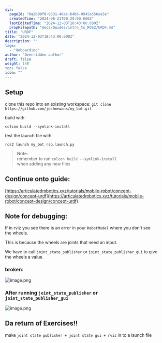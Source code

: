 ```yaml
---
sys:
  pageId: "0a2b09f8-9331-46ac-b4b6-0945a556aa5e"
  createdTime: "2024-08-21T00:29:00.000Z"
  lastEditedTime: "2024-12-03T18:43:00.000Z"
  propFilepath: "docs/Guides/intro_to_ROS2/URDF.md"
title: "URDF"
date: "2024-12-03T18:43:00.000Z"
description: ""
tags:
  - "Onboarding"
author: "Overridden author"
draft: false
weight: 148
toc: false
icon: ""
---
```


## Setup

clone this repo into an existing workspace:
`git clone https://github.com/joshnewans/my_bot.git`

build with:

`colcon build --symlink-install`

test the launch file with:

`ros2 launch my_bot rsp.launch.py`

> Note:  
> remember to run `colcon build --symlink-install`  
> when adding any new files

## Continue onto guide:

[https://articulatedrobotics.xyz/tutorials/mobile-robot/concept-design/concept-urdf](https://articulatedrobotics.xyz/tutorials/mobile-robot/concept-design/concept-urdf)

## Note for debugging:

If in rviz you see there is an error in your `RobotModel` where you don’t see the wheels.

This is because the wheels are joints that need an input. 

We have to call `joint_state_publisher` or `joint_state_publisher_gui` to give the wheels a value.

### broken:

![image.png](https://prod-files-secure.s3.us-west-2.amazonaws.com/d518164a-d88e-44d1-a4ee-3adb3bd8bce0/96a1d089-1f17-4dbf-8563-f2aef56a4d37/image.png?X-Amz-Algorithm=AWS4-HMAC-SHA256&X-Amz-Content-Sha256=UNSIGNED-PAYLOAD&X-Amz-Credential=ASIAZI2LB466ZFRDFZHK%2F20250205%2Fus-west-2%2Fs3%2Faws4_request&X-Amz-Date=20250205T200951Z&X-Amz-Expires=3600&X-Amz-Security-Token=IQoJb3JpZ2luX2VjEDIaCXVzLXdlc3QtMiJHMEUCIHlUnzhbiWcaKbpYw4PSfLHPN9V8440JLpZFXIrGSpzXAiEAre%2B8udDO0VeV9FB7fjgsFP1wuAa4LaqFBqOa%2F%2FAiZM4q%2FwMIShAAGgw2Mzc0MjMxODM4MDUiDDfOjrdh6%2BstXqdyNCrcA78vd4vwGpbnqdui4EXBxlZ2fn%2Boqfd7%2FFxif6Dw4WoKw8KSp9bQ4%2BIbNiL3V6iMRDiV61Mr8s7fkjCSQg62MSanWsMHYvNnJvIEF4GRvLs8M0WSrloUcyofku945b8e2dkWVe46KL2A0kwwXSgw5p6V3s%2ByD9xjPQEYtUiK4B0Si8k9oQuyrGfkCO5FhMPCSSz6k0ccXNgOOJm7XKchsSY2oBhxTzNP%2BTzDpZhO9uihgxWF99YSA005fH2xa765AYxBpBQN4wIM2Uj94bYh4uIRjLbS1pTaYhA4TjL9Wn2Pi%2Ff5RQXQ91RiRhmy0MS%2FJP%2B1tiscpW4nKTC%2B88Z9DqSCKzyabDxseOv7kg1VkXbI6SVdm6Ym6K9vq1Pnp6GJua55qOkCr%2BGCpb%2B3x2MmRLP06hfu34ayyeVi6qGppEwqpd2pIHPTL37QfdQn%2F66uNyzYlR6wXmXq4c2LHTJWXqtRMrt2ijwSA2YFsRMZFpayimvsKjKT1X7IrOPBlyOwOkhjjM4Ngb3Bb%2BMh4rAe5B50goU7%2F3IF2PehqqzL9MkaOpmRCoH1%2BQC9Se6MPnTvp3NrMH2KIyiCD5BTgx2YoyUvr6LTsn94%2Bix02q9yL6klL2XX2FtVBfObG9ehMPa7jr0GOqUB5l%2FAqmNA%2BXuYP2BpP3aGK9TPCGw4yVz%2BPLct15NwEs1vS2zuWCe9WRDyBJulaxRysWIHGSgrcRuDn6fndCHUtWL%2BlKqxI566wjOm5xuSQvI69P2TCJgS54bKpkmBeLToqKjyMKXqmrEhgs0Pg8xIOVPosIz9gBeZWUXGoQXPBrNup7ks7FWJxqv8XfBH7pNGjxIp1EM7eImrS3LRLcQlLkl%2FarTe&X-Amz-Signature=209087cb854b9abc5d6d4542cd8c3f07ab76f0022ba82402f462452c57ad5ade&X-Amz-SignedHeaders=host&x-id=GetObject)

### After running `joint_state_publisher` or `joint_state_publisher_gui`

![image.png](https://prod-files-secure.s3.us-west-2.amazonaws.com/d518164a-d88e-44d1-a4ee-3adb3bd8bce0/130c99c7-1b0b-4031-9953-844fc3950ff4/image.png?X-Amz-Algorithm=AWS4-HMAC-SHA256&X-Amz-Content-Sha256=UNSIGNED-PAYLOAD&X-Amz-Credential=ASIAZI2LB466ZFRDFZHK%2F20250205%2Fus-west-2%2Fs3%2Faws4_request&X-Amz-Date=20250205T200951Z&X-Amz-Expires=3600&X-Amz-Security-Token=IQoJb3JpZ2luX2VjEDIaCXVzLXdlc3QtMiJHMEUCIHlUnzhbiWcaKbpYw4PSfLHPN9V8440JLpZFXIrGSpzXAiEAre%2B8udDO0VeV9FB7fjgsFP1wuAa4LaqFBqOa%2F%2FAiZM4q%2FwMIShAAGgw2Mzc0MjMxODM4MDUiDDfOjrdh6%2BstXqdyNCrcA78vd4vwGpbnqdui4EXBxlZ2fn%2Boqfd7%2FFxif6Dw4WoKw8KSp9bQ4%2BIbNiL3V6iMRDiV61Mr8s7fkjCSQg62MSanWsMHYvNnJvIEF4GRvLs8M0WSrloUcyofku945b8e2dkWVe46KL2A0kwwXSgw5p6V3s%2ByD9xjPQEYtUiK4B0Si8k9oQuyrGfkCO5FhMPCSSz6k0ccXNgOOJm7XKchsSY2oBhxTzNP%2BTzDpZhO9uihgxWF99YSA005fH2xa765AYxBpBQN4wIM2Uj94bYh4uIRjLbS1pTaYhA4TjL9Wn2Pi%2Ff5RQXQ91RiRhmy0MS%2FJP%2B1tiscpW4nKTC%2B88Z9DqSCKzyabDxseOv7kg1VkXbI6SVdm6Ym6K9vq1Pnp6GJua55qOkCr%2BGCpb%2B3x2MmRLP06hfu34ayyeVi6qGppEwqpd2pIHPTL37QfdQn%2F66uNyzYlR6wXmXq4c2LHTJWXqtRMrt2ijwSA2YFsRMZFpayimvsKjKT1X7IrOPBlyOwOkhjjM4Ngb3Bb%2BMh4rAe5B50goU7%2F3IF2PehqqzL9MkaOpmRCoH1%2BQC9Se6MPnTvp3NrMH2KIyiCD5BTgx2YoyUvr6LTsn94%2Bix02q9yL6klL2XX2FtVBfObG9ehMPa7jr0GOqUB5l%2FAqmNA%2BXuYP2BpP3aGK9TPCGw4yVz%2BPLct15NwEs1vS2zuWCe9WRDyBJulaxRysWIHGSgrcRuDn6fndCHUtWL%2BlKqxI566wjOm5xuSQvI69P2TCJgS54bKpkmBeLToqKjyMKXqmrEhgs0Pg8xIOVPosIz9gBeZWUXGoQXPBrNup7ks7FWJxqv8XfBH7pNGjxIp1EM7eImrS3LRLcQlLkl%2FarTe&X-Amz-Signature=906e8c59dfdbf996d1dd077cff804642b058c9e50f3e0038b7c55f9538445588&X-Amz-SignedHeaders=host&x-id=GetObject)

## Da return of Exercises!!

make `joint state publisher + joint state gui + rviz` in to a launch file

